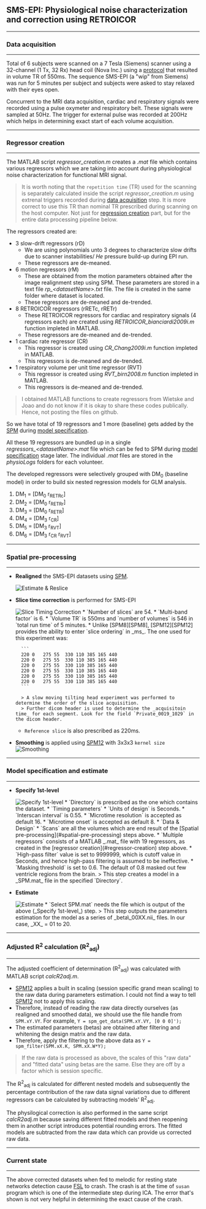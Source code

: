 ## SMS-EPI: Physiological noise characterization and correction using RETROICOR
---
### Data acquisition
---
Total of 6 subjects were scanned on a 7 Tesla (Siemens) scanner using a 32-channel (1 Tx, 32 Rx) head coil (Nova Inc.) using a [protocol](SMS-EPI.pdf) that resulted in volume TR of 550ms. The sequence SMS-EPI (a "wip" from Siemens) was run for 5 minutes per subject and subjects were asked to stay relaxed with their eyes open.

Concurrent to the MRI data acquisition, cardiac and respiratory signals were recorded using a pulse oxymeter and respiratory belt. These signals were sampled at 50Hz. The trigger for external pulse was recorded at 200Hz which helps in determining exact start of each volume acquisition. 

---
### Regressor creation
---
The MATLAB script _regressor\_creation.m_ creates a _.mat_ file which contains various regressors which we are taking into account during physiological noise characterization for functional MRI signal. 

> It is worth noting that the `repetition time` (TR) used for the scanning is separately calculated inside the script _regressor\_creation.m_ using extrenal triggers recorded during [data acquisition](#data-acquisition) step.  It is more correct to use this TR than nominal TR prescribed during scanning on the host computer. Not just for [regression creation](#regressor-creation) part, but for the entire data processing pipeline below.  

The regressors created are:

* 3 slow-drift regressors (rD)
	* We are using polynomials unto 3 degrees to characterize slow drifts due to scanner instabilities/ _He_ pressure build-up during EPI run. 
	* These regressors are de-meaned.
* 6 motion regressors (rM)
	* These are obtained from the motion parameters obtained after the image realignment step using SPM. These parameters are stored in a text file _rp\_<datasetName\>.txt_ file. The file is created in the same folder where dataset is located.
	* These regressors are de-meaned and de-trended.
* 8 RETROICOR regressors (rRETc, rRETr)
	* These RETROICOR regressors for cardiac and respiratory signals (4 regressors each) are created using _RETROICOR\_bianciardi2009i.m_ function impleted in MATLAB.
	* These regressors are de-meaned and de-trended.
* 1 cardiac rate regressor (CR)
	* This regressor is created using _CR\_Chang2009i.m_ function impleted in MATLAB.
	* This regressors is de-meaned and de-trended.
* 1 respiratory volume per unit time regressor (RVT)
	* This regressor is created using _RVT\_birn2008.m_ function impleted in MATLAB.
	* This regressors is de-meaned and de-trended. 
> I obtained MATLAB functions to create regressors from Wietske and Joao and do not know if it is okay to share these codes publically. Hence, not posting the files on github.

So we have total of 19 regressors and 1 more (baseline) gets added by the [SPM][SPM] during [model specification](#model-specification-and-estimate).

All these 19 regressors are bundled up in a single _regressors\_<datasetName\>.mat_ file which can be fed to SPM during [model specification](#model-specification-and-estimate) stage later. The individual _.mat_ files are stored in the _physioLogs_ folders for each volunteer.

The developed regressors were selectively grouped with DM<sub>0</sub> (baseline model) in order to build six nested regression models for GLM analysis.

1. DM<sub>1</sub> = \[DM<sub>0</sub> r<sub>RETRc</sub>\]
2. DM<sub>2</sub> = \[DM<sub>0</sub> r<sub>RETRr</sub>\]
3. DM<sub>3</sub> = \[DM<sub>0</sub> r<sub>RETR</sub>\]
4. DM<sub>4</sub> = \[DM<sub>3</sub> r<sub>CR</sub>\]
5. DM<sub>5</sub> = \[DM<sub>3</sub> r<sub>RVT</sub>\]
6. DM<sub>6</sub> = \[DM<sub>3</sub> r<sub>CR</sub> r<sub>RVT</sub>\]

---
### Spatial pre-processing
---

* __Realigned__ the SMS-EPI datasets using [SPM][SPM].

	<img src="realign_SMS-EPI.png" alt="Estimate & Reslice">

* __Slice time correction__ is performed for SMS-EPI

	<img src="stc_SMS-EPI.png" alt="Slice Timing Correction">
	* `Number of slices` are 54.
	* `Multi-band factor` is 6.
	* `Volume TR` is 550ms and `number of volumes` is 546 in `total run time` of 5 minutes.
	* Unlike [SPM8][SPM8], [SPM12][SPM12] provides the ability to enter `slice ordering` in _ms_. The one used for this experiment was:

  		``` 
    	220 0   275	55	330	110	385	165	440	
    	220	0	275	55	330	110	385	165	440	
    	220	0	275	55	330	110	385	165	440	
    	220	0	275	55	330	110	385	165	440	
    	220	0	275	55	330	110	385	165	440	
    	220	0	275	55	330	110	385	165	440
  		```

  		> A slow moving tilting head experiment was performed to determine the order of the slice acquisition.
  		> Further dicom header is used to determine the _acquisitoin time_ for each segment. Look for the field `Private_0019_1029` in the dicom header.
  
	* `Reference slice` is also prescribed as 220ms.

* __Smoothing__ is applied using [SPM12][SPM12] with 3x3x3 `kernel size`
	<img src="smoothing_SMS-EPI.png" alt="Smoothing">

---
### Model specification and estimate
---
* __Specify 1st-level__

	<img src="1st_level_SMS-EPI.png" alt="Specify 1st-level">
	* `Directory` is prescribed as the one which contains the dataset.
	* `Timing parameters`
		* `Units of design` is Seconds.
		* `Interscan interval` is 0.55.
		* `Microtime resolution` is accepted as default 16.
		* `Microtime onset` is accepted as default 8.
	* `Data & Design`
		* `Scans` are all the volumes which are end result of the [Spatial pre-processing](#spatial-pre-processing) steps above.
		* `Multiple regressors` consists of a MATLAB _.mat_ file with 19 regressors, as created in the [regressor creation](#regressor-creation) step above.
		* `High-pass filter` value is set to 9999999, which is cutoff value in Seconds, and hence high-pass filtering is assumed to be ineffective.
	* `Masking threshold` is set to 0.6. The default of 0.8 masked out few ventricle regions from the brain.
	> This step creates a model in a _SPM.mat_ file in the specified `Directory`.

* __Estimate__

	<img src="estimate_SMS-EPI.png" alt="Estimate">
	* `Select SPM.mat` needs the file which is output of the above (_Specify 1st-level_) step.
	> This step outputs the parameters estimation for the model as a series of _beta\_00XX.nii_ files. In our case, _XX_ = 01 to 20.

---
### Adjusted R<sup>2</sup> calculation (R<sup>2</sup><sub>adj</sub>)
---

The adjusted coefficient of determination (R<sup>2</sup><sub>adj</sub>) was calculated with MATLAB script _calcR2adj.m_.

* [SPM12][SPM12] applies a built in scaling (session specific grand mean scaling) to the raw data during parameters estimation. I could not find a way to tell [SPM12][SPM12] not to apply this scaling.
* Therefore, instead of reading the raw data directly ourselves (as realigned and smoothed data), we should use the file handle from `SPM.xY.VY`.
	For example, `Y = spm_get_data(SPM.xY.VY, [0 0 0]');`
* The estimated parameters (betas) are obtained after filtering and whitening  the design matrix and the raw data.
* Therefore, apply the filtering to the above data as
	`Y = spm_filter(SPM.xX.K, SPM.xX.W*Y); `

> If the raw data is processed as above, the scales of this "raw data" and "fitted data" using betas are the same. Else they are off by a factor which is session specific.

The R<sup>2</sup><sub>adj</sub> is calculated for different nested models and subsequently the percentage contribution of the raw data signal variations due to different regressors can be calculated by subtracting models' R<sup>2</sup><sub>adj</sub>. 

The physilogical correction is also performed in the same script _calcR2adj.m_ because saving different fitted models and then reopening them in another script introduces potential rounding errors. The fitted models are subtracted from the raw data which can provide us corrected raw data.

---
### Current state
---
The above corrected datasets when fed to melodic for resting state networks detection cause [FSL][FSL] to crash. The crash is at the time of `susan` program which is one of the intermediate step during ICA. The error that's shown is not very helpful in determining the exact cause of the crash. 


[SPM]: http://www.fil.ion.ucl.ac.uk/spm/software/download.html
[SPM8]: http://www.fil.ion.ucl.ac.uk/spm/software/spm8/
[SPM12]: http://www.fil.ion.ucl.ac.uk/spm/software/spm12/
[FSL]: (http://fsl.fmrib.ox.ac.uk/fsl/fslwiki/)